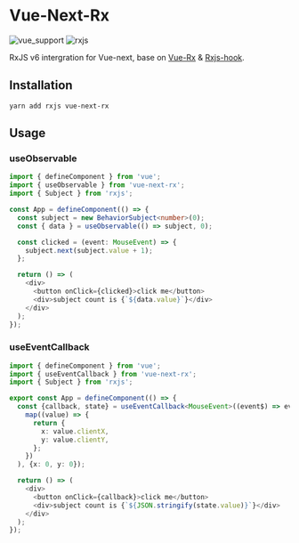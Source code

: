 # Vue-Next-Rx
![vue_support](https://img.shields.io/badge/Vue-3.0.0--rc-brightgreen) 
![rxjs](https://img.shields.io/badge/RxJS-6.6.0-orange)

RxJS v6 intergration for Vue-next, base on [Vue-Rx](https://github.com/vuejs/vue-rx) & [Rxjs-hook](https://github.com/LeetCode-OpenSource/rxjs-hooks).

## Installation

```
yarn add rxjs vue-next-rx
```


## Usage

### useObservable

```typescript
import { defineComponent } from 'vue';
import { useObservable } from 'vue-next-rx';
import { Subject } from 'rxjs';

const App = defineComponent(() => {
  const subject = new BehaviorSubject<number>(0);
  const { data } = useObservable(() => subject, 0);

  const clicked = (event: MouseEvent) => {
    subject.next(subject.value + 1);
  };

  return () => (
    <div>
      <button onClick={clicked}>click me</button>
      <div>subject count is {`${data.value}`}</div>
    </div>
  );
});
```

### useEventCallback
```typescript
import { defineComponent } from 'vue';
import { useEventCallback } from 'vue-next-rx';
import { Subject } from 'rxjs';

export const App = defineComponent(() => {
  const {callback, state} = useEventCallback<MouseEvent>((event$) => event$.pipe(
    map((value) => {
      return {
        x: value.clientX,
        y: value.clientY,
      };
    })
  ), {x: 0, y: 0});

  return () => (
    <div>
      <button onClick={callback}>click me</button>
      <div>subject count is {`${JSON.stringify(state.value)}`}</div>
    </div>
  );
});
```
